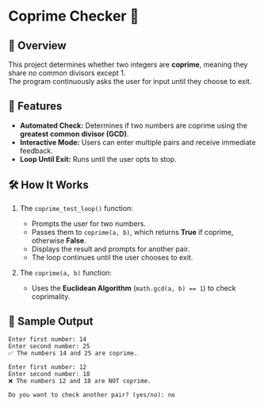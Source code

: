 # Coprime Checker 🔢

## 📜 Overview
This project determines whether two integers are **coprime**, meaning they share no common divisors except 1.  
The program continuously asks the user for input until they choose to exit.

## 🎯 Features
- **Automated Check:** Determines if two numbers are coprime using the **greatest common divisor (GCD)**.
- **Interactive Mode:** Users can enter multiple pairs and receive immediate feedback.
- **Loop Until Exit:** Runs until the user opts to stop.

## 🛠 How It Works
1. The `coprime_test_loop()` function:
   - Prompts the user for two numbers.
   - Passes them to `coprime(a, b)`, which returns **True** if coprime, otherwise **False**.
   - Displays the result and prompts for another pair.
   - The loop continues until the user chooses to exit.

2. The `coprime(a, b)` function:
   - Uses the **Euclidean Algorithm** (`math.gcd(a, b) == 1`) to check coprimality.

## 📝 Sample Output
```shell
Enter first number: 14
Enter second number: 25
✅ The numbers 14 and 25 are coprime.

Enter first number: 12
Enter second number: 18
❌ The numbers 12 and 18 are NOT coprime.

Do you want to check another pair? (yes/no): no
